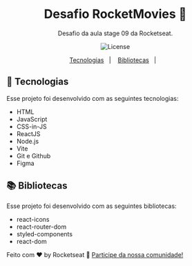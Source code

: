 <h1 align="center"> Desafio RocketMovies 🎥</h1>

<p align="center">
Desafio da aula stage 09 da Rocketseat.
</p>

<p align="center">
  <img alt="License" src="./github/theme.png">
</p>

<p align="center">
  <a href="#-tecnologias">Tecnologias</a>&nbsp;&nbsp;&nbsp;|&nbsp;&nbsp;&nbsp;
  <a href="#-bibliotecas">Bibliotecas</a>&nbsp;&nbsp;&nbsp;|&nbsp;&nbsp;&nbsp;
</p>


## 🚀 Tecnologias

Esse projeto foi desenvolvido com as seguintes tecnologias:

- HTML
- JavaScript
- CSS-in-JS
- ReactJS
- Node.js
- Vite
- Git e Github
- Figma
  
## 📚 Bibliotecas

Esse projeto foi desenvolvido com as seguintes bibliotecas:

- react-icons
- react-router-dom
- styled-components
- react-dom

Feito com ♥ by Rocketseat :wave: [Participe da nossa comunidade!](https://discord.gg/rocketseat)
